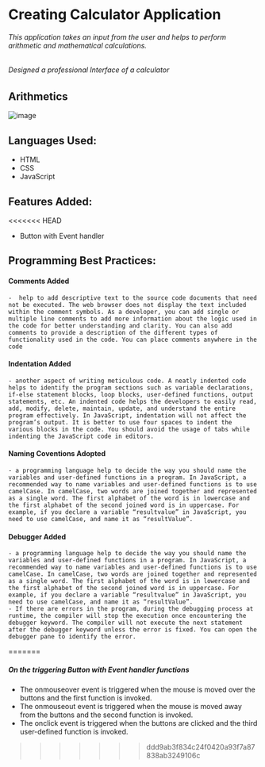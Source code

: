 # Creating Calculator Application 
###### This application takes an input from the user and helps to perform arithmetic and mathematical calculations.
###### Designed a professional Interface of a calculator

## Arithmetics
![image](https://github.com/dhonaobina/Calculator/assets/113093370/5a0d9a5f-61e6-4e5c-a94a-1f9daa61237d)

 
## Languages Used:
 - HTML
 - CSS
 - JavaScript

## Features Added:
<<<<<<< HEAD
- Button with Event handler 

## Programming Best Practices:
#### Comments Added
    -  help to add descriptive text to the source code documents that need not be executed. The web browser does not display the text included within the comment symbols. As a developer, you can add single or multiple line comments to add more information about the logic used in the code for better understanding and clarity. You can also add comments to provide a description of the different types of functionality used in the code. You can place comments anywhere in the code

#### Indentation Added
    - another aspect of writing meticulous code. A neatly indented code helps to identify the program sections such as variable declarations, if-else statement blocks, loop blocks, user-defined functions, output statements, etc. An indented code helps the developers to easily read, add, modify, delete, maintain, update, and understand the entire program effectively. In JavaScript, indentation will not affect the program’s output. It is better to use four spaces to indent the various blocks in the code. You should avoid the usage of tabs while indenting the JavaScript code in editors.

#### Naming Coventions Adopted
    - a programming language help to decide the way you should name the variables and user-defined functions in a program. In JavaScript, a recommended way to name variables and user-defined functions is to use camelCase. In camelCase, two words are joined together and represented as a single word. The first alphabet of the word is in lowercase and the first alphabet of the second joined word is in uppercase. For example, if you declare a variable “resultvalue” in JavaScript, you need to use camelCase, and name it as “resultValue”.

#### Debugger Added 
    - a programming language help to decide the way you should name the variables and user-defined functions in a program. In JavaScript, a recommended way to name variables and user-defined functions is to use camelCase. In camelCase, two words are joined together and represented as a single word. The first alphabet of the word is in lowercase and the first alphabet of the second joined word is in uppercase. For example, if you declare a variable “resultvalue” in JavaScript, you need to use camelCase, and name it as “resultValue”.
    - If there are errors in the program, during the debugging process at runtime, the compiler will stop the execution once encountering the debugger keyword. The compiler will not execute the next statement after the debugger keyword unless the error is fixed. You can open the debugger pane to identify the error.
=======
##### On the triggering Button with Event handler functions
   -  The onmouseover event is triggered when the mouse is moved over the buttons and the first function is invoked.
   -  The onmouseout event is triggered when the mouse is moved away from the buttons and the second function is invoked.
   -  The onclick event is triggered when the buttons are clicked and the third user-defined function is invoked.
   
>>>>>>> ddd9ab3f834c24f0420a93f7a87838ab3249106c
  
